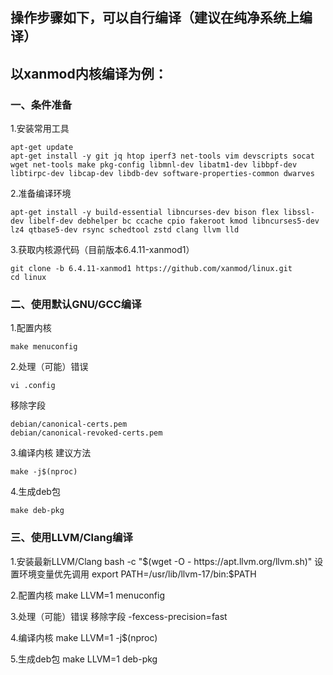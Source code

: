 ## 操作步骤如下，可以自行编译（建议在纯净系统上编译）

## 以xanmod内核编译为例：

### 一、条件准备

1.安装常用工具
```
apt-get update
apt-get install -y git jq htop iperf3 net-tools vim devscripts socat wget net-tools make pkg-config libmnl-dev libatm1-dev libbpf-dev libtirpc-dev libcap-dev libdb-dev software-properties-common dwarves
```

2.准备编译环境
```
apt-get install -y build-essential libncurses-dev bison flex libssl-dev libelf-dev debhelper bc ccache cpio fakeroot kmod libncurses5-dev lz4 qtbase5-dev rsync schedtool zstd clang llvm lld
```

3.获取内核源代码（目前版本6.4.11-xanmod1）
```
git clone -b 6.4.11-xanmod1 https://github.com/xanmod/linux.git
cd linux
```

### 二、使用默认GNU/GCC编译

1.配置内核
```
make menuconfig
```

2.处理（可能）错误
```
vi .config
```
移除字段
```
debian/canonical-certs.pem
debian/canonical-revoked-certs.pem
```

3.编译内核
建议方法
```
make -j$(nproc)
```

4.生成deb包
```
make deb-pkg
```

### 三、使用LLVM/Clang编译
1.安装最新LLVM/Clang
bash -c "$(wget -O - https://apt.llvm.org/llvm.sh)"
设置环境变量优先调用
export PATH=/usr/lib/llvm-17/bin:$PATH

2.配置内核
make LLVM=1 menuconfig

3.处理（可能）错误
移除字段
-fexcess-precision=fast

4.编译内核
make LLVM=1 -j$(nproc)

5.生成deb包
make LLVM=1 deb-pkg
